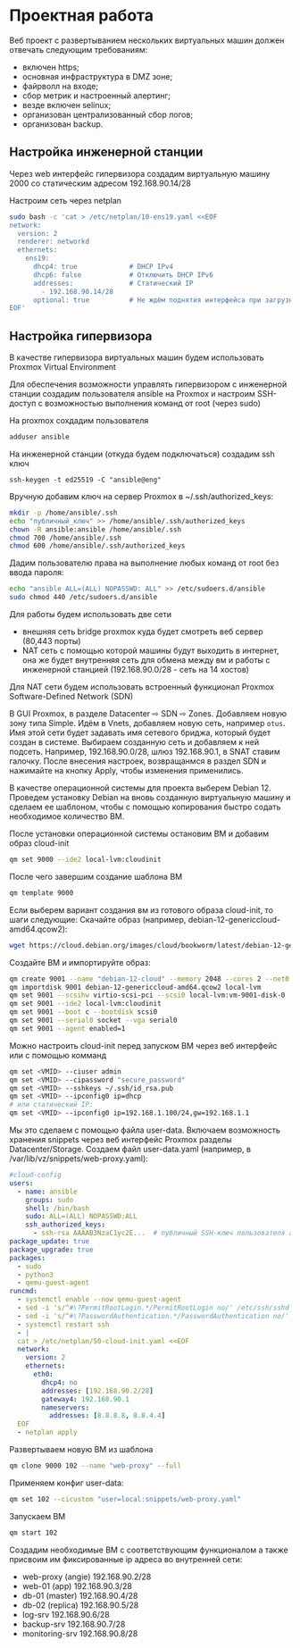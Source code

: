 # Проектная работа

Веб проект с развертыванием нескольких виртуальных машин должен отвечать следующим требованиям:

- включен https;
- основная инфраструктура в DMZ зоне;
- файрволл на входе;
- сбор метрик и настроенный алертинг;
- везде включен selinux;
- организован централизованный сбор логов;
- организован backup.

## Настройка инженерной станции
Через web интерфейс гипервизора создадим виртуальную машину 2000 со статическим адресом 192.168.90.14/28

Настроим сеть через netplan

```sh
sudo bash -c 'cat > /etc/netplan/10-ens19.yaml <<EOF
network:
  version: 2
  renderer: networkd
  ethernets:
    ens19:
      dhcp4: true             # DHCP IPv4
      dhcp6: false            # Отключить DHCP IPv6
      addresses:              # Статический IP
        - 192.168.90.14/28
      optional: true          # Не ждём поднятия интерфейса при загрузке
EOF'
```

## Настройка гипервизора
В качестве гипервизора виртуальных машин будем использовать Proxmox Virtual Environment

Для обеспечения возможности управлять гипервизором с инженерной станции создадим пользователя ansible на Proxmox и настроим SSH-доступ с возможностью выполнения команд от root (через sudo)

На proxmox сохдадим пользователя
```sh
adduser ansible
```

На инженерной станции (откуда будем подключаться) создадим ssh ключ
```
ssh-keygen -t ed25519 -C "ansible@eng"
```
Вручную добавим ключ на сервер Proxmox в ~/.ssh/authorized_keys:
```sh
mkdir -p /home/ansible/.ssh
echo "публичный_ключ" >> /home/ansible/.ssh/authorized_keys
chown -R ansible:ansible /home/ansible/.ssh
chmod 700 /home/ansible/.ssh
chmod 600 /home/ansible/.ssh/authorized_keys
```
Дадим пользователю права на выполнение любых команд от root без ввода пароля:
```sh
echo "ansible ALL=(ALL) NOPASSWD: ALL" >> /etc/sudoers.d/ansible
sudo chmod 440 /etc/sudoers.d/ansible
```

Для работы будем использовать две сети
- внешняя сеть bridge proxmox куда будет смотреть веб сервер (80,443 порты)
- NAT сеть с помощью которой машины будут выходить в интернет, она же будет внутренняя сеть для обмена между вм и работы с инженерной станцией (192.168.90.0/28 - сеть на 14 хостов)

Для NAT сети будем использовать встроенный функционал Proxmox Software-Defined Network (SDN)

В GUI Proxmox, в разделе Datacenter ⇨ SDN ⇨ Zones. Добавляем новую зону типа Simple. Идём в Vnets, добавляем новую сеть, например `otus`. Имя этой сети будет задавать имя сетевого бриджа, который будет создан в системе. Выбираем созданную сеть и добавляем к ней подсеть. Например, 192.168.90.0/28, шлюз 192.168.90.1, в SNAT ставим галочку. После внесения настроек, возвращанмся в раздел SDN и нажимайте на кнопку Apply, чтобы изменения применились.

В качестве операционной системы для проекта выберем Debian 12. Проведем установку Debian на вновь созданную виртуальную машину и сделаем ее шаблоном, чтобы с помощью копирования быстро содать необходимое количество ВМ.

После установки операционной системы остановим ВМ и добавим образ cloud-init
```sh
qm set 9000 --ide2 local-lvm:cloudinit
```
После чего завершим создание шаблона ВМ

```sh
qm template 9000
```

Если выберем вариант создания вм из готового образа cloud-init, то шаги следующие:
Скачайте образ (например, debian-12-genericcloud-amd64.qcow2):
```sh
wget https://cloud.debian.org/images/cloud/bookworm/latest/debian-12-genericcloud-amd64.qcow2
```
Создайте ВМ и импортируйте образ:
```sh
qm create 9001 --name "debian-12-cloud" --memory 2048 --cores 2 --net0 virtio,bridge=vmbr0
qm importdisk 9001 debian-12-genericcloud-amd64.qcow2 local-lvm
qm set 9001 --scsihw virtio-scsi-pci --scsi0 local-lvm:vm-9001-disk-0
qm set 9001 --ide2 local-lvm:cloudinit
qm set 9001 --boot c --bootdisk scsi0
qm set 9001 --serial0 socket --vga serial0
qm set 9001 --agent enabled=1
```

Можно настроить cloud-init перед запуском ВМ через веб интерфейс или с помощью комманд
```sh
qm set <VMID> --ciuser admin
qm set <VMID> --cipassword "secure_password"
qm set <VMID> --sshkeys ~/.ssh/id_rsa.pub
qm set <VMID> --ipconfig0 ip=dhcp
# или статический IP:
qm set <VMID> --ipconfig0 ip=192.168.1.100/24,gw=192.168.1.1
```

Мы это сделаем с помощью файла user-data. Включаем возможность хранения snippets через веб интерфейс Proxmox разделы Datacenter/Storage. Создаем файл user-data.yaml (например, в /var/lib/vz/snippets/web-proxy.yaml):
```yaml
#cloud-config
users:
  - name: ansible
    groups: sudo
    shell: /bin/bash
    sudo: ALL=(ALL) NOPASSWD:ALL
    ssh_authorized_keys:
      - ssh-rsa AAAAB3NzaC1yc2E...  # публичный SSH-ключ пользователя ansible
package_update: true
package_upgrade: true
packages:
  - sudo
  - python3
  - qemu-guest-agent
runcmd:
  - systemctl enable --now qemu-guest-agent
  - sed -i 's/^#\?PermitRootLogin.*/PermitRootLogin no/' /etc/ssh/sshd_config
  - sed -i 's/^#\?PasswordAuthentication.*/PasswordAuthentication no/' /etc/ssh/sshd_config
  - systemctl restart ssh
  - |
  cat > /etc/netplan/50-cloud-init.yaml <<EOF
  network:
    version: 2
    ethernets:
      eth0:
        dhcp4: no
        addresses: [192.168.90.2/28]
        gateway4: 192.168.90.1
        nameservers:
          addresses: [8.8.8.8, 8.8.4.4]
  EOF
  - netplan apply
```

Развертываем новую ВМ из шаблона
```sh
qm clone 9000 102 --name "web-proxy" --full
```
Применяем конфиг user-data:
```sh
qm set 102 --cicustom "user=local:snippets/web-proxy.yaml"
```
Запускаем ВМ
```sh
qm start 102
```

Создадим необходимые ВМ с соответствующим функционалом а также присвоим им фиксированные ip адреса во внутренней сети:
- web-proxy (angie) 192.168.90.2/28
- web-01 (app) 192.168.90.3/28
- db-01 (master) 192.168.90.4/28
- db-02 (replica) 192.168.90.5/28
- log-srv 192.168.90.6/28
- backup-srv 192.168.90.7/28
- monitoring-srv 192.168.90.8/28
